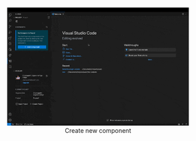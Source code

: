 <figure align="center">
  <img alt="All Open Sidebar Views" src="./CreateComponent.gif">
  <figcaption>Create new component</figcaption>
</figure>